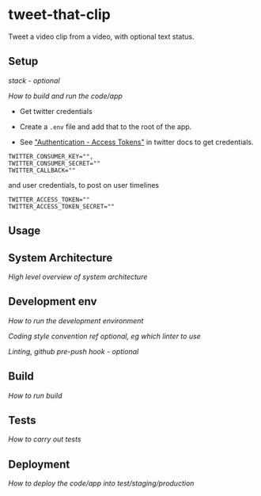 # tweet-that-clip
Tweet a video clip from a video, with optional text status.
 

## Setup

_stack - optional_

_How to build and run the code/app_

 
- Get twitter credentials
- Create a `.env` file and add that to the root of the app.

- See ["Authentication - Access Tokens"](https://developer.twitter.com/en/docs/basics/authentication/guides/access-tokens.html) in twitter docs to get credentials. 

```
TWITTER_CONSUMER_KEY="",
TWITTER_CONSUMER_SECRET=""
TWITTER_CALLBACK=""
```

and user credentials, to post on user timelines
```
TWITTER_ACCESS_TOKEN=""
TWITTER_ACCESS_TOKEN_SECRET=""
```

## Usage

 

## System Architecture

_High level overview of system architecture_

 

## Development env

 _How to run the development environment_

_Coding style convention ref optional, eg which linter to use_

_Linting, github pre-push hook - optional_

 

## Build

_How to run build_

 

## Tests

_How to carry out tests_

 

## Deployment

_How to deploy the code/app into test/staging/production_